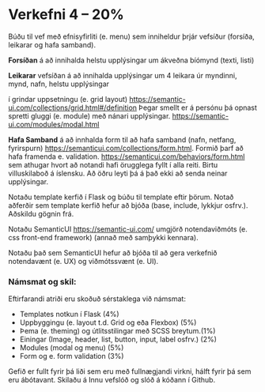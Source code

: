 # Verkefni 4 – 20%
Búðu til vef með efnisyfirliti (e. menu) sem inniheldur þrjár vefsíður (forsíða, leikarar og hafa
samband).

**Forsíðan** á að innihalda helstu upplýsingar um ákveðna bíómynd (texti, listi)

**Leikarar** vefsíðan á að innihalda upplýsingar um 4 leikara úr myndinni, mynd, nafn, helstu upplýsingar

í grindar uppsetningu (e. grid layout) https://semantic-ui.com/collections/grid.html#/definition
Þegar smellt er á persónu þá opnast spretti gluggi (e. module) með nánari upplýsingar.
https://semantic-ui.com/modules/modal.html

**Hafa Samband** á að innhalda form til að hafa samband (nafn, netfang, fyrirspurn) https://semanticui.com/collections/form.html.
Formið þarf að hafa framenda e. validation. https://semanticui.com/behaviors/form.html
sem athugar hvort að notandi hafi örugglega fyllt í alla reiti. Birtu
villuskilaboð á íslensku. Að öðru leyti þá á það ekki að senda neinar upplýsingar.


Notaðu template kerfið í Flask og búðu til template eftir þörum. Notað aðferðir sem template kerfið
hefur að bjóða (base, include, lykkjur osfrv.). Aðskildu gögnin frá.


Notaðu SemanticUI https://semantic-ui.com/ umgjörð notendaviðmóts (e. css front-end framework)
(annað með samþykki kennara).


Notaðu það sem SemanticUI hefur að bjóða til að gera verkefnið notendavænt (e. UX) og
viðmótssvænt (e. UI).


### Námsmat og skil:
Eftirfarandi atriði eru skoðuð sérstaklega við námsmat:
* Templates notkun í Flask (4%)
* Uppbyggingu (e. layout t.d. Grid og eða Flexbox) (5%)
* Þema (e. theming) og útlitsstilingar með SCSS breytum.(1%)
* Einingar (Image, header, list, button, input, label osfrv.) (2%)
* Modules (modal og menu) (5%)
* Form og e. form validation (3%)


Gefið er fullt fyrir þá liði sem eru með fullnægjandi virkni, hálft fyrir þá sem eru ábótavant.
Skilaðu á Innu vefslóð og slóð á kóðann í Github.
